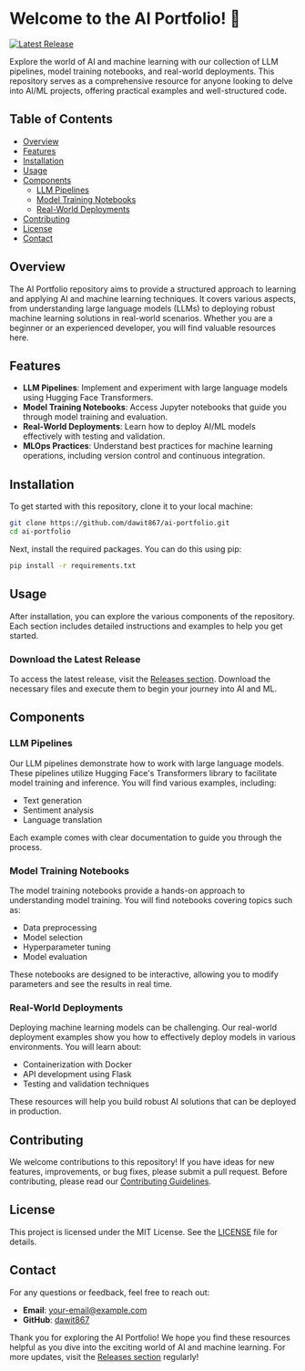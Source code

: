 # Welcome to the AI Portfolio! 🧠

[![Latest Release](https://img.shields.io/github/release/dawit867/ai-portfolio.svg)](https://github.com/dawit867/ai-portfolio/releases)

Explore the world of AI and machine learning with our collection of LLM pipelines, model training notebooks, and real-world deployments. This repository serves as a comprehensive resource for anyone looking to delve into AI/ML projects, offering practical examples and well-structured code.

## Table of Contents

- [Overview](#overview)
- [Features](#features)
- [Installation](#installation)
- [Usage](#usage)
- [Components](#components)
  - [LLM Pipelines](#llm-pipelines)
  - [Model Training Notebooks](#model-training-notebooks)
  - [Real-World Deployments](#real-world-deployments)
- [Contributing](#contributing)
- [License](#license)
- [Contact](#contact)

## Overview

The AI Portfolio repository aims to provide a structured approach to learning and applying AI and machine learning techniques. It covers various aspects, from understanding large language models (LLMs) to deploying robust machine learning solutions in real-world scenarios. Whether you are a beginner or an experienced developer, you will find valuable resources here.

## Features

- **LLM Pipelines**: Implement and experiment with large language models using Hugging Face Transformers.
- **Model Training Notebooks**: Access Jupyter notebooks that guide you through model training and evaluation.
- **Real-World Deployments**: Learn how to deploy AI/ML models effectively with testing and validation.
- **MLOps Practices**: Understand best practices for machine learning operations, including version control and continuous integration.

## Installation

To get started with this repository, clone it to your local machine:

```bash
git clone https://github.com/dawit867/ai-portfolio.git
cd ai-portfolio
```

Next, install the required packages. You can do this using pip:

```bash
pip install -r requirements.txt
```

## Usage

After installation, you can explore the various components of the repository. Each section includes detailed instructions and examples to help you get started.

### Download the Latest Release

To access the latest release, visit the [Releases section](https://github.com/dawit867/ai-portfolio/releases). Download the necessary files and execute them to begin your journey into AI and ML.

## Components

### LLM Pipelines

Our LLM pipelines demonstrate how to work with large language models. These pipelines utilize Hugging Face's Transformers library to facilitate model training and inference. You will find various examples, including:

- Text generation
- Sentiment analysis
- Language translation

Each example comes with clear documentation to guide you through the process.

### Model Training Notebooks

The model training notebooks provide a hands-on approach to understanding model training. You will find notebooks covering topics such as:

- Data preprocessing
- Model selection
- Hyperparameter tuning
- Model evaluation

These notebooks are designed to be interactive, allowing you to modify parameters and see the results in real time.

### Real-World Deployments

Deploying machine learning models can be challenging. Our real-world deployment examples show you how to effectively deploy models in various environments. You will learn about:

- Containerization with Docker
- API development using Flask
- Testing and validation techniques

These resources will help you build robust AI solutions that can be deployed in production.

## Contributing

We welcome contributions to this repository! If you have ideas for new features, improvements, or bug fixes, please submit a pull request. Before contributing, please read our [Contributing Guidelines](CONTRIBUTING.md).

## License

This project is licensed under the MIT License. See the [LICENSE](LICENSE) file for details.

## Contact

For any questions or feedback, feel free to reach out:

- **Email**: [your-email@example.com](mailto:your-email@example.com)
- **GitHub**: [dawit867](https://github.com/dawit867)

Thank you for exploring the AI Portfolio! We hope you find these resources helpful as you dive into the exciting world of AI and machine learning. For more updates, visit the [Releases section](https://github.com/dawit867/ai-portfolio/releases) regularly!